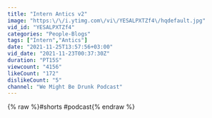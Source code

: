 ```yaml
---
title: "Intern Antics v2"
image: "https:\/\/i.ytimg.com\/vi\/YESALPXTZf4\/hqdefault.jpg"
vid_id: "YESALPXTZf4"
categories: "People-Blogs"
tags: ["Intern","Antics"]
date: "2021-11-25T13:57:56+03:00"
vid_date: "2021-11-23T00:37:30Z"
duration: "PT15S"
viewcount: "4156"
likeCount: "172"
dislikeCount: "5"
channel: "We Might Be Drunk Podcast"
---
```

{% raw %}#shorts #podcast{% endraw %}

